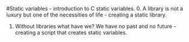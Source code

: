 #Static variables - introduction to C static variables.
0. A library is not a luxury but one of the necessities of life - creating a static library.
1. Without libraries what have we? We have no past and no future - creating a script that creates static variables.

